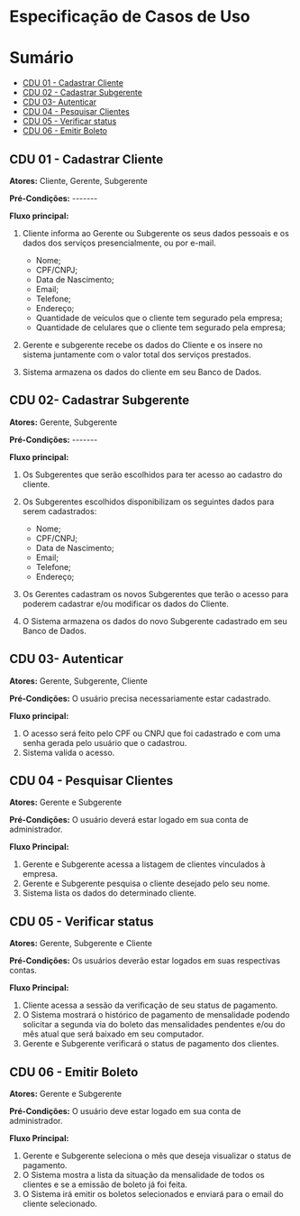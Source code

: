 # Especificação de Casos de Uso

# Sumário

- [CDU 01 - Cadastrar Cliente](#cdu-01---cadastrar-cliente)
- [CDU 02 - Cadastrar Subgerente](#cdu-02---cadastrar-subgerente)
- [CDU 03- Autenticar](#cdu-03---autenticar)
- [CDU 04 - Pesquisar Clientes](#cdu-04---pesquisar-clientes)
- [CDU 05 - Verificar status](#cdu-05---verificar-status)
- [CDU 06 - Emitir Boleto](#cdu-06---emitir-boleto)

## CDU 01 - Cadastrar Cliente

**Atores:** Cliente, Gerente, Subgerente

**Pré-Condições:** -------

**Fluxo principal:**
1. Cliente informa ao Gerente ou Subgerente os seus dados pessoais e os dados dos serviços presencialmente, ou por e-mail.

    - Nome;
    - CPF/CNPJ;
    - Data de Nascimento;
    - Email;
    - Telefone;
    - Endereço;
    - Quantidade de veículos que o cliente tem segurado pela empresa;
    - Quantidade de celulares que o cliente tem segurado pela empresa;

2. Gerente e subgerente recebe os dados do Cliente e os insere no sistema juntamente com o valor total dos serviços prestados.
3. Sistema armazena os dados do cliente em seu Banco de Dados.

## CDU 02- Cadastrar Subgerente

**Atores:** Gerente, Subgerente

**Pré-Condições:** -------

**Fluxo principal:**
1. Os Subgerentes que serão escolhidos para ter acesso ao cadastro do cliente.
2. Os Subgerentes escolhidos disponibilizam os seguintes dados para serem cadastrados:
    - Nome;
    - CPF/CNPJ;
    - Data de Nascimento;
    - Email;
    - Telefone;
    - Endereço;

3. Os Gerentes cadastram os novos Subgerentes que terão o acesso para poderem cadastrar e/ou modificar os dados do Cliente.
4. O Sistema armazena os dados do novo Subgerente cadastrado em seu Banco de Dados.

## CDU 03- Autenticar

**Atores:** Gerente, Subgerente, Cliente

**Pré-Condições:** O usuário precisa necessariamente estar cadastrado.

**Fluxo principal:**
1. O acesso será feito pelo CPF ou CNPJ que foi cadastrado e com uma senha gerada pelo usuário que o cadastrou.
2. Sistema valida o acesso.

## CDU 04 - Pesquisar Clientes

**Atores:** Gerente e Subgerente

**Pré-Condições:** O usuário deverá estar logado em sua conta de administrador.

**Fluxo Principal:**

  1. Gerente e Subgerente acessa a listagem de clientes vinculados à empresa.
  2. Gerente e Subgerente pesquisa o cliente desejado pelo seu nome.
  3. Sistema lista os dados do determinado cliente.

## CDU 05 - Verificar status

**Atores:** Gerente, Subgerente e Cliente

**Pré-Condições:** Os usuários deverão estar logados em suas respectivas contas.

**Fluxo Principal:**

  1. Cliente acessa a sessão da verificação de seu status de pagamento.
  2. O Sistema mostrará o histórico de pagamento de mensalidade podendo solicitar a segunda via do boleto das mensalidades pendentes e/ou do mês atual que será baixado em seu computador.
  3. Gerente e Subgerente verificará o status de pagamento dos clientes.

## CDU 06 - Emitir Boleto

**Atores:** Gerente e Subgerente

**Pré-Condições:** O usuário deve estar logado em sua conta de administrador.

**Fluxo Principal:**

  1. Gerente e Subgerente seleciona o mês que deseja visualizar o status de pagamento.
  2. O Sistema mostra a lista da situação da mensalidade de todos os clientes e se a emissão de boleto já foi feita.
  3. O Sistema irá emitir os boletos selecionados e enviará para o email do cliente selecionado.


  

